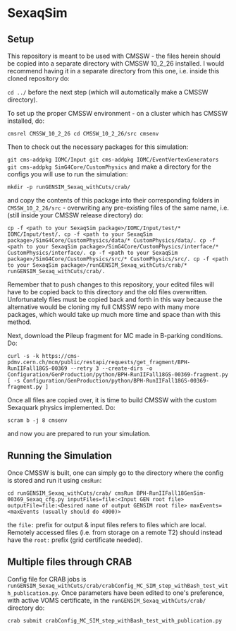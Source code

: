 # SexaqSim
## Setup

This repository is meant to be used with CMSSW - the files herein should be copied into a separate directory with CMSSW 10_2_26 installed.
I would recommend having it in a separate directory from this one, i.e. inside this cloned repository do:

``
cd ../
``
before the next step (which will automatically make a CMSSW directory).

To set up the proper CMSSW environment - on a cluster which has CMSSW
installed, do:

``
cmsrel CMSSW_10_2_26
cd CMSSW_10_2_26/src
cmsenv
``

Then to check out the necessary packages for this simulation:

``
git cms-addpkg IOMC/Input
git cms-addpkg IOMC/EventVertexGenerators
git cms-addpkg SimG4Core/CustomPhysics
``
and make a directory for the configs you will use to run the simulation:

``
mkdir -p runGENSIM_Sexaq_withCuts/crab/
``

and copy the contents of this package into their corresponding folders in `CMSSW_10_2_26/src` - overwriting any pre-existing files of the same name, i.e. (still inside your CMSSW release directory) do:

``
cp -f <path to your SexaqSim package>/IOMC/Input/test/* IOMC/Input/test/.
cp -f <path to your SexaqSim package>/SimG4Core/CustomPhysics/data/* CustomPhysics/data/.
cp -f <path to your SexaqSim package>/SimG4Core/CustomPhysics/interface/* CustomPhysics/interface/.
cp -f <path to your SexaqSim package>/SimG4Core/CustomPhysics/src/* CustomPhysics/src/.
cp -f <path to your SexaqSim package>/runGENSIM_Sexaq_withCuts/crab/* runGENSIM_Sexaq_withCuts/crab/.
``

Remember that to push changes to this repository, your edited files will have to be copied back to this directory and the old files overwritten. Unfortunately files must be copied back and forth in this way because the alternative would be cloning my full CMSSW repo with many more packages, which would take up much more time and space than with this method.

Next, download the Pileup fragment for MC made in B-parking conditions. Do:

``
curl -s -k https://cms-pdmv.cern.ch/mcm/public/restapi/requests/get_fragment/BPH-RunIIFall18GS-00369 --retry 3 --create-dirs -o Configuration/GenProduction/python/BPH-RunIIFall18GS-00369-fragment.py
[ -s Configuration/GenProduction/python/BPH-RunIIFall18GS-00369-fragment.py ]
``

Once all files are copied over, it is time to build CMSSW with the custom Sexaquark physics implemented. Do:

``
scram b -j 8
cmsenv
``

and now you are prepared to run your simulation.

## Running the Simulation

Once CMSSW is built, one can simply go to the directory where the config is stored and run it using `cmsRun`:

``
cd runGENSIM_Sexaq_withCuts/crab/
cmsRun BPH-RunIIFall18GenSim-00369_Sexaq_cfg.py inputFiles=file:<Input GEN root file> outputFile=file:<Desired name of output GENSIM root file> maxEvents=<maxEvents (usually should do 4000)>
``

the `file:` prefix for output & input files refers to files which are local. Remotely accessed files (i.e. from storage on a remote T2) should instead have the `root:` prefix (grid certificate needed). 

## Multiple files through CRAB

Config file for CRAB jobs is `runGENSIM_Sexaq_withCuts/crab/crabConfig_MC_SIM_step_withBash_test_with_publication.py`. Once parameters have been edited to one's preference, with active VOMS certificate, in the `runGENSIM_Sexaq_withCuts/crab/` directory do:

``
crab submit crabConfig_MC_SIM_step_withBash_test_with_publication.py
``
